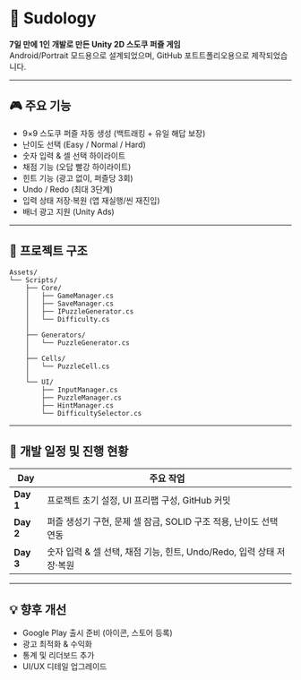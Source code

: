 # 🧩 Sudology

**7일 만에 1인 개발로 만든 Unity 2D 스도쿠 퍼즐 게임**  
Android/Portrait 모드용으로 설계되었으며, GitHub 포트트폴리오용으로 제작되었습니다.

---

## 🎮 주요 기능

- 9×9 스도쿠 퍼즐 자동 생성 (백트래킹 + 유일 해답 보장)  
- 난이도 선택 (Easy / Normal / Hard)  
- 숫자 입력 & 셀 선택 하이라이트  
- 채점 기능 (오답 빨강 하이라이트)  
- 힌트 기능 (광고 없이, 퍼즐당 3회)  
- Undo / Redo (최대 3단계)  
- 입력 상태 저장·복원 (앱 재실행/씬 재진입)  
- 배너 광고 지원 (Unity Ads)

---

## 📁 프로젝트 구조

```
Assets/
└── Scripts/
    ├── Core/                  
    │   ├── GameManager.cs
    │   ├── SaveManager.cs
    │   ├── IPuzzleGenerator.cs
    │   └── Difficulty.cs
    │   
    ├── Generators/            
    │   └── PuzzleGenerator.cs
    │   
    ├── Cells/                 
    │   └── PuzzleCell.cs
    │   
    └── UI/                    
        ├── InputManager.cs
        ├── PuzzleManager.cs
        ├── HintManager.cs
        └── DifficultySelector.cs
```

---

## 📅 개발 일정 및 진행 현황

| Day       | 주요 작업                                                   |
|-----------|-------------------------------------------------------------|
| **Day 1** | 프로젝트 초기 설정, UI 프리팹 구성, GitHub 커밋            |
| **Day 2** | 퍼즐 생성기 구현, 문제 셀 잠금, SOLID 구조 적용, 난이도 선택 연동 |
| **Day 3** | 숫자 입력 & 셀 선택, 채점 기능, 힌트, Undo/Redo, 입력 상태 저장·복원 |

---

## 💡 향후 개선

- Google Play 출시 준비 (아이콘, 스토어 등록)  
- 광고 최적화 & 수익화  
- 통계 및 리더보드 추가  
- UI/UX 디테일 업그레이드
